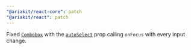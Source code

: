 ```yaml
---
"@ariakit/react-core": patch
"@ariakit/react": patch
---
```


Fixed [`Combobox`](https://ariakit.org/reference/combobox) with the [`autoSelect`](https://ariakit.org/reference/combobox#autoselect) prop calling `onFocus` with every input change.

